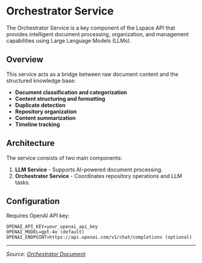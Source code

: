 # Orchestrator Service

The Orchestrator Service is a key component of the Lspace API that provides intelligent document processing, organization, and management capabilities using Large Language Models (LLMs).

## Overview

This service acts as a bridge between raw document content and the structured knowledge base:

- **Document classification and categorization**
- **Content structuring and formatting**
- **Duplicate detection**
- **Repository organization**
- **Content summarization**
- **Timeline tracking**

## Architecture

The service consists of two main components:

1. **LLM Service** - Supports AI-powered document processing.
2. **Orchestrator Service** - Coordinates repository operations and LLM tasks.

## Configuration

Requires OpenAI API key:
```
OPENAI_API_KEY=your_openai_api_key
OPENAI_MODEL=gpt-4o (default)
OPENAI_ENDPOINT=https://api.openai.com/v1/chat/completions (optional)
```

---

*Source: [Orchestrator Document](/.lspace/raw_inputs/2f4a943a-8b3c-404c-8da9-29730bc33a0b-orchestrator.md)*
